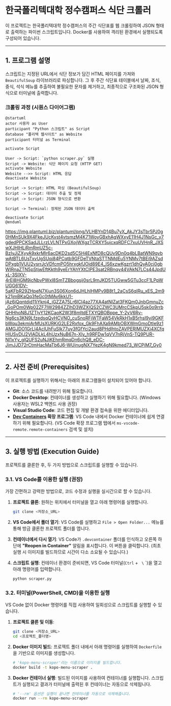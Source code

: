 # 한국폴리텍대학 정수캠퍼스 식단 크롤러

이 프로젝트는 한국폴리텍대학 정수캠퍼스의 주간 식단표를 웹 크롤링하여 JSON 형태로 출력하는 파이썬 스크립트입니다. Docker를 사용하여 격리된 환경에서 실행되도록 구성되어 있습니다.

---

## 1. 프로그램 설명

스크립트는 지정된 URL에서 식단 정보가 담긴 HTML 페이지를 가져와 `BeautifulSoup` 라이브러리로 파싱합니다. 그 후 주간 식단표 테이블에서 날짜, 조식, 중식, 석식 메뉴를 추출하여 불필요한 문자를 제거하고, 최종적으로 구조화된 JSON 형식으로 터미널에 출력합니다.

### 크롤링 과정 (시퀀스 다이어그램)

```plantuml
@startuml
actor 사용자 as User
participant "Python 스크립트" as Script
database "폴리텍 웹사이트" as Website
participant 터미널 as Terminal

activate Script

User -> Script: `python scraper.py` 실행
Script -> Website: 식단 페이지 요청 (HTTP GET)
activate Website
Website -->> Script: HTML 응답
deactivate Website

Script -> Script: HTML 파싱 (BeautifulSoup)
Script -> Script: 데이터 추출 및 정제
Script -> Script: JSON 형식으로 변환

Script -> Terminal: 정제된 JSON 데이터 출력

deactivate Script
@enduml
```
https://img.plantuml.biz/plantuml/png/VLHBYnD14Bu7yX_AkJY3sTbr5PJ0g0HMnSUk9X4FkeJUcKvst4vtsmzM4K71WoyGBxhAgWXxyE11H4J1NsGc_y7gdedPPCKSadJLLrzLVLNTPxGXojWXgzTCRXY5ujcxqRDFC7xuUVHnR_JXSwXJHIHLiRmRmUZ5c-BzIyJiZXyyA9xkrMlr6acDKD2sd5C5H4ExNfD8cQUv9Dn0q4bLBatWN9qvbwAtBTL6UsTxvUgSUqj84PCqtb9GFDeTVNtaSTTNMdEu5YNMv7tBEi9AZsdDPxgb1VUU2vsrrJcVDfcmPO5hrxgkfJOid89E4_lS6xzwKgzrt1dhQyA0cj0gbWIRnaZTN5pStjwEftKkth9yeErYAhYXtCIPE3sat2RBnqy44VAkN7LCs44JpdUxL-3SIXV-4rEl8HGM9icNbvPWxI8SmTZBbogsij0srL9mJKD5TUGww5GTu3ccF1LPpWUGG61DV-5aKFbR29ZHpeN7Xjun3S06Xon6dJHLhlHMPv9B8t1_2aCsS6qIRu_xES_2m9k21jmBKaQq3feGc0tMAv6kkU1-jAz6iQqntdid11iYknj4_jGZZA75Lr6lCI4az77XA4atNIZat3FKQm0JnbGmnuZc_GoPOm0Wp02ZF7IW2984ZZlhD3WZXlQS2CZWC3UMrcCSkpU5sk0o9rrbQHHhoN8J1ZTlyY12KCaoK2W3f8mItdETXYQBOBppe_Y-2yV6Rv-Ng6cs3KN9LfzedsqQvHCVNO_cuSnoRFiWTFaW54VkRkH1xB5rhsI9vi9GKFbWqu3ekmiArMUsXURKiG2LE2Rxfox_Gk9FhAXa9AMbOBXWmGmoDtIe9z1AMGJDO1GrLl4AclUhFuSIk77uy3fGfYci2aud8PHdlhtoZAVPERlMUZXi4XCfqHlUSvDlJ2VIADLkL4hUzxNuB67n-Xly_h9RFDw1qVV7nRjVnS-TQ9PUR-NI1xYy_glQUFS2uNJiKEhmRmqDn6chQ8_eDC-JimJJD72rCtmHacMaTb6J6-WUinugNX7YezK4gN9kmed73_WCPiM7_Gy0

---

## 2. 사전 준비 (Prerequisites)

이 프로젝트를 실행하기 위해서는 아래의 프로그램들이 설치되어 있어야 합니다.

* **Git**: 소스 코드를 내려받기 위해 필요합니다.
* **Docker Desktop**: 컨테이너를 생성하고 실행하기 위해 필요합니다. (Windows 사용자는 WSL2 백엔드 사용 권장)
* **Visual Studio Code**: 코드 편집 및 개발 환경 접속을 위한 에디터입니다.
* **[Dev Containers](https://marketplace.visualstudio.com/items?itemName=ms-vscode-remote.remote-containers) 확장 프로그램**: VS Code 내에서 Docker 컨테이너에 쉽게 연결하기 위해 필요합니다. (VS Code 확장 프로그램 탭에서 `ms-vscode-remote.remote-containers` 검색 및 설치)

---

## 3. 실행 방법 (Execution Guide)

프로젝트를 클론한 후, 두 가지 방법으로 스크립트를 실행할 수 있습니다.

### 3.1. VS Code를 이용한 실행 (권장)

가장 간편하고 강력한 방법으로, 코드 수정과 실행을 실시간으로 할 수 있습니다.

1.  **프로젝트 클론**: 원하는 위치에서 터미널을 열고 아래 명령어를 실행합니다.
    ```bash
    git clone <저장소_URL>
    ```

2.  **VS Code에서 폴더 열기**: VS Code를 실행하고 `File > Open Folder...` 메뉴를 통해 방금 클론한 프로젝트 폴더를 엽니다.

3.  **컨테이너에서 다시 열기**: VS Code가 `.devcontainer` 폴더를 인식하고 오른쪽 하단에 **"Reopen in Container"** 알림을 표시합니다. 이 버튼을 클릭합니다. (최초 실행 시 이미지를 빌드하므로 시간이 다소 소요될 수 있습니다.)
    
4.  **스크립트 실행**: 컨테이너 환경이 준비되면, VS Code 터미널(`Ctrl` + ` \` `)을 열고 아래 명령어를 입력합니다.
    ```bash
    python scraper.py
    ```

### 3.2. 터미널(PowerShell, CMD)을 이용한 실행

VS Code 없이 Docker 명령어를 직접 사용하여 일회성으로 스크립트를 실행할 수 있습니다.

1.  **프로젝트 클론 및 이동**:
    ```bash
    git clone <저장소_URL>
    cd <프로젝트_폴더명>
    ```

2.  **Docker 이미지 빌드**: 프로젝트 폴더 내에서 아래 명령어를 실행하여 `Dockerfile`을 기반으로 이미지를 생성합니다.
    ```bash
    # 'kopo-menu-scraper'라는 이름으로 이미지를 빌드합니다.
    docker build -t kopo-menu-scraper .
    ```

3.  **Docker 컨테이너 실행**: 빌드된 이미지를 사용하여 컨테이너를 실행합니다. 스크립트가 실행되고 결과가 터미널에 출력된 후 컨테이너는 자동으로 삭제됩니다.
    ```bash
    # '--rm' 옵션은 실행이 끝나면 컨테이너를 자동으로 삭제해줍니다.
    docker run --rm kopo-menu-scraper
    ```
